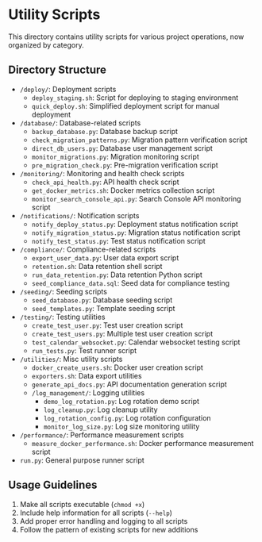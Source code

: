 # Utility Scripts

This directory contains utility scripts for various project operations, now organized by category.

## Directory Structure

- `/deploy/`: Deployment scripts
  - `deploy_staging.sh`: Script for deploying to staging environment
  - `quick_deploy.sh`: Simplified deployment script for manual deployment
- `/database/`: Database-related scripts
  - `backup_database.py`: Database backup script
  - `check_migration_patterns.py`: Migration pattern verification script
  - `direct_db_users.py`: Database user management script
  - `monitor_migrations.py`: Migration monitoring script
  - `pre_migration_check.py`: Pre-migration verification script
- `/monitoring/`: Monitoring and health check scripts
  - `check_api_health.py`: API health check script
  - `get_docker_metrics.sh`: Docker metrics collection script
  - `monitor_search_console_api.py`: Search Console API monitoring script
- `/notifications/`: Notification scripts
  - `notify_deploy_status.py`: Deployment status notification script
  - `notify_migration_status.py`: Migration status notification script
  - `notify_test_status.py`: Test status notification script
- `/compliance/`: Compliance-related scripts
  - `export_user_data.py`: User data export script
  - `retention.sh`: Data retention shell script
  - `run_data_retention.py`: Data retention Python script
  - `seed_compliance_data.sql`: Seed data for compliance testing
- `/seeding/`: Seeding scripts
  - `seed_database.py`: Database seeding script
  - `seed_templates.py`: Template seeding script
- `/testing/`: Testing utilities
  - `create_test_user.py`: Test user creation script
  - `create_test_users.py`: Multiple test user creation script
  - `test_calendar_websocket.py`: Calendar websocket testing script
  - `run_tests.py`: Test runner script
- `/utilities/`: Misc utility scripts
  - `docker_create_users.sh`: Docker user creation script
  - `exporters.sh`: Data export utilities
  - `generate_api_docs.py`: API documentation generation script
  - `/log_management/`: Logging utilities
    - `demo_log_rotation.py`: Log rotation demo script
    - `log_cleanup.py`: Log cleanup utility
    - `log_rotation_config.py`: Log rotation configuration
    - `monitor_log_size.py`: Log size monitoring utility
- `/performance/`: Performance measurement scripts
  - `measure_docker_performance.sh`: Docker performance measurement script
- `run.py`: General purpose runner script

## Usage Guidelines

1. Make all scripts executable (`chmod +x`)
2. Include help information for all scripts (`--help`)
3. Add proper error handling and logging to all scripts
4. Follow the pattern of existing scripts for new additions